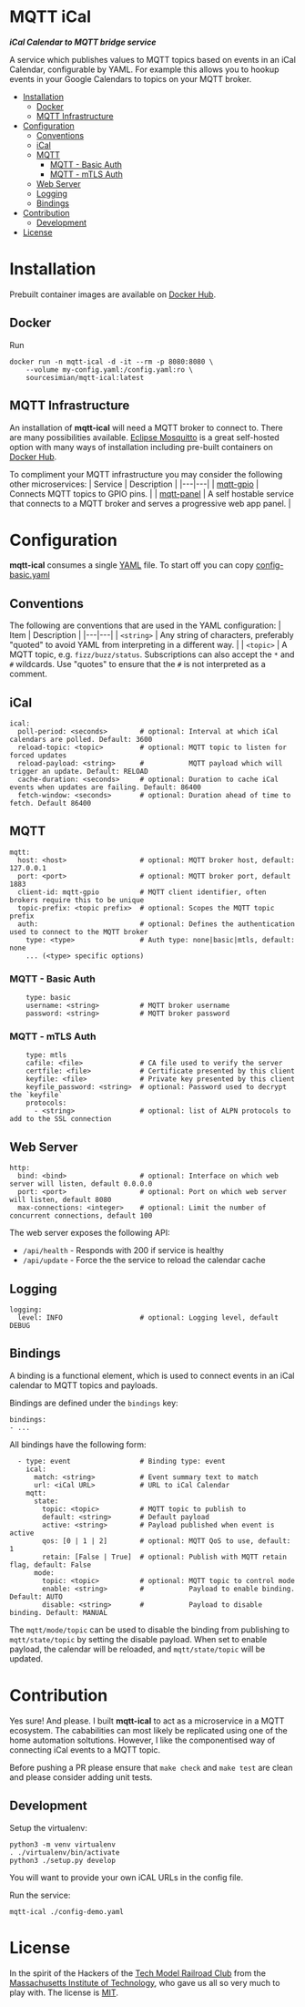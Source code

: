 MQTT iCal <!-- omit in toc -->
===

***iCal Calendar to MQTT bridge service***

A service which publishes values to MQTT topics based on events in an iCal Calendar, configurable by YAML. For example this allows you to hookup events in your Google Calendars to topics on your MQTT broker.

- [Installation](#installation)
  - [Docker](#docker)
  - [MQTT Infrastructure](#mqtt-infrastructure)
- [Configuration](#configuration)
  - [Conventions](#conventions)
  - [iCal](#ical)
  - [MQTT](#mqtt)
    - [MQTT - Basic Auth](#mqtt---basic-auth)
    - [MQTT - mTLS Auth](#mqtt---mtls-auth)
  - [Web Server](#web-server)
  - [Logging](#logging)
  - [Bindings](#bindings)
- [Contribution](#contribution)
  - [Development](#development)
- [License](#license)

# Installation
Prebuilt container images are available on [Docker Hub](https://hub.docker.com/r/sourcesimian/mqtt-ical).
## Docker
Run
```
docker run -n mqtt-ical -d -it --rm -p 8080:8080 \
    --volume my-config.yaml:/config.yaml:ro \
    sourcesimian/mqtt-ical:latest
```
## MQTT Infrastructure
An installation of **mqtt-ical** will need a MQTT broker to connect to. There are many possibilities available. [Eclipse Mosquitto](https://github.com/eclipse/mosquitto/blob/master/README.md) is a great self-hosted option with many ways of installation including pre-built containers on [Docker Hub](https://hub.docker.com/_/eclipse-mosquitto).

To compliment your MQTT infrastructure you may consider the following other microservices:
| Service | Description |
|---|---|
| [mqtt-gpio](https://github.com/sourcesimian/mqtt-gpio/blob/main/README.md) | Connects MQTT topics to GPIO pins. |
| [mqtt-panel](https://github.com/sourcesimian/mqtt-panel/blob/main/README.md) | A self hostable service that connects to a MQTT broker and serves a progressive web app panel. |

# Configuration
**mqtt-ical** consumes a single [YAML](https://yaml.org/) file. To start off you can copy [config-basic.yaml](./config-basic.yaml)

## Conventions
The following are conventions that are used in the YAML configuration:
| Item | Description |
|---|---|
| `<string>` | Any string of characters, preferably "quoted" to avoid YAML from interpreting in a different way. |
| `<topic>` | A MQTT topic, e.g. `fizz/buzz/status`. Subscriptions can also accept the `*` and `#` wildcards. Use "quotes" to ensure that the `#` is not interpreted as a comment.

## iCal

```
ical:
  poll-period: <seconds>        # optional: Interval at which iCal calendars are polled. Default: 3600
  reload-topic: <topic>         # optional: MQTT topic to listen for forced updates
  reload-payload: <string>      #           MQTT payload which will trigger an update. Default: RELOAD
  cache-duration: <seconds>     # optional: Duration to cache iCal events when updates are failing. Default: 86400
  fetch-window: <seconds>       # optional: Duration ahead of time to fetch. Default 86400
```

## MQTT
```
mqtt:
  host: <host>                  # optional: MQTT broker host, default: 127.0.0.1
  port: <port>                  # optional: MQTT broker port, default 1883
  client-id: mqtt-gpio          # MQTT client identifier, often brokers require this to be unique
  topic-prefix: <topic prefix>  # optional: Scopes the MQTT topic prefix
  auth:                         # optional: Defines the authentication used to connect to the MQTT broker
    type: <type>                # Auth type: none|basic|mtls, default: none
    ... (<type> specific options)
```

### MQTT - Basic Auth
```
    type: basic
    username: <string>          # MQTT broker username
    password: <string>          # MQTT broker password
```

### MQTT - mTLS Auth
```
    type: mtls
    cafile: <file>              # CA file used to verify the server
    certfile: <file>            # Certificate presented by this client
    keyfile: <file>             # Private key presented by this client
    keyfile_password: <string>  # optional: Password used to decrypt the `keyfile`
    protocols:
      - <string>                # optional: list of ALPN protocols to add to the SSL connection
```

## Web Server
```
http:
  bind: <bind>                  # optional: Interface on which web server will listen, default 0.0.0.0
  port: <port>                  # optional: Port on which web server will listen, default 8080
  max-connections: <integer>    # optional: Limit the number of concurrent connections, default 100
```

The web server exposes the following API:
* `/api/health` - Responds with 200 if service is healthy
* `/api/update` - Force the the service to reload the calendar cache

## Logging
```
logging:
  level: INFO                   # optional: Logging level, default DEBUG
```

## Bindings
A binding is a functional element, which is used to connect events in an iCal calendar to MQTT topics and payloads.

Bindings are defined under the `bindings` key:
```
bindings:
- ...
```

All bindings have the following form:
```
  - type: event                 # Binding type: event
    ical:
      match: <string>           # Event summary text to match
      url: <iCal URL>           # URL to iCal Calendar
    mqtt:
      state:
        topic: <topic>          # MQTT topic to publish to
        default: <string>       # Default payload
        active: <string>        # Payload published when event is active
        qos: [0 | 1 | 2]        # optional: MQTT QoS to use, default: 1
        retain: [False | True]  # optional: Publish with MQTT retain flag, default: False
      mode:
        topic: <topic>          # optional: MQTT topic to control mode
        enable: <string>        #           Payload to enable binding. Default: AUTO
        disable: <string>       #           Payload to disable binding. Default: MANUAL

```
The `mqtt/mode/topic` can be used to disable the binding from publishing to `mqtt/state/topic` by setting the disable payload. When set to enable payload, the calendar will be reloaded, and `mqtt/state/topic` will be updated.

# Contribution
Yes sure! And please. I built **mqtt-ical** to act as a microservice in a MQTT ecosystem. The cababilities can most likely be replicated using one of the home automation soltutions. However, I like the componentised way of connecting iCal events to a MQTT topic.

Before pushing a PR please ensure that `make check` and `make test` are clean and please consider adding unit tests.

## Development
Setup the virtualenv:

```
python3 -m venv virtualenv
. ./virtualenv/bin/activate
python3 ./setup.py develop
```

You will want to provide your own iCAL URLs in the config file.

Run the service:
```
mqtt-ical ./config-demo.yaml
```

# License
In the spirit of the Hackers of the [Tech Model Railroad Club](https://en.wikipedia.org/wiki/Tech_Model_Railroad_Club) from the [Massachusetts Institute of Technology](https://en.wikipedia.org/wiki/Massachusetts_Institute_of_Technology), who gave us all so very much to play with. The license is [MIT](LICENSE).
